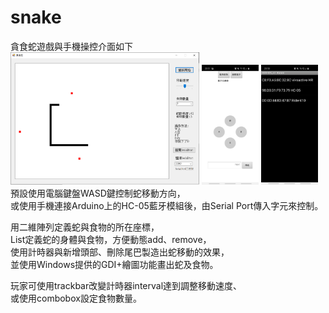 # snake
貪食蛇遊戲與手機操控介面如下      
<img src="https://github.com/wahaha829/snake/blob/master/%E8%B2%AA%E9%A3%9F%E8%9B%87.png" width="60%" height="60%">
<img src="https://github.com/wahaha829/snake/blob/master/Screenshot_20201025-205115.jpg" width="18%" height="18%">
<img src="https://github.com/wahaha829/snake/blob/master/Screenshot_20201025-205027.jpg" width="18%" height="18%">     
預設使用電腦鍵盤WASD鍵控制蛇移動方向，    
或使用手機連接Arduino上的HC-05藍牙模組後，由Serial Port傳入字元來控制。    

用二維陣列定義蛇與食物的所在座標，     
List定義蛇的身體與食物，方便動態add、remove，    
使用計時器與新增頭部、刪除尾巴製造出蛇移動的效果，  
並使用Windows提供的GDI+繪圖功能畫出蛇及食物。   

玩家可使用trackbar改變計時器interval達到調整移動速度、      
或使用combobox設定食物數量。   

